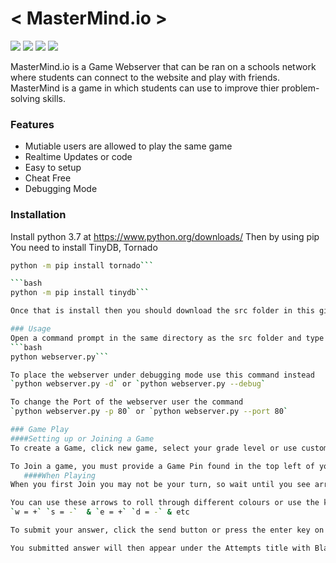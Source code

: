 # < MasterMind.io >

![](https://img.shields.io/badge/MasterMind.io-0.0.1-brightgreen) ![](https://img.shields.io/badge/Python-3.7.4-brightgreen) ![](https://img.shields.io/badge/Tornado-6.0.3-brightgreen) ![](https://img.shields.io/badge/TinyDB-3.13-brightgreen)

MasterMind.io is a Game Webserver that can be ran on a schools network where students can connect to the website and play with friends. MasterMind is a game in which students can use to improve thier problem-solving skills.

### Features

- Mutiable users are allowed to play the same game
- Realtime Updates or code
- Easy to setup
- Cheat Free
- Debugging Mode

### Installation
Install python 3.7 at https://www.python.org/downloads/
Then by using pip You need to install TinyDB, Tornado

```bash
python -m pip install tornado```

```bash
python -m pip install tinydb```

Once that is install then you should download the src folder in this github repository and save it to a easy directory that you can reach in a command prompt

### Usage
Open a command prompt in the same directory as the src folder and type to start the webserver
```bash
python webserver.py```

To place the webserver under debugging mode use this command instead
`python webserver.py -d` or `python webserver.py --debug`

To change the Port of the webserver user the command
`python webserver.py -p 80` or `python webserver.py --port 80`

### Game Play
####Setting up or Joining a Game
To create a Game, click new game, select your grade level or use custom setting by choices custom as your grade level. After choosing a grade level you will need to set a username, or you will not be able to create a game

To Join a game, you must provide a Game Pin found in the top left of your teacher’s or friends window, and you must also provide a username, or you will not be able to join the Game.
   ####When Playing
When you first Join you may not be your turn, so wait until you see arrows appear and a send button

You can use these arrows to roll through different colours or use the keyboard shortcuts where use the key “q” for the first box to change the colour in a positive direction or use the “a” key to change the colour in a negative direction. This pattern is continued along the keyboard with the next colour being
`w = +` `s = -`  & `e = +` `d = -` & etc

To submit your answer, click the send button or press the enter key on your keyboard

You submitted answer will then appear under the Attempts title with Black Number being the number of colours in the right place and the White Number being the number of colours that found but not in the right place
